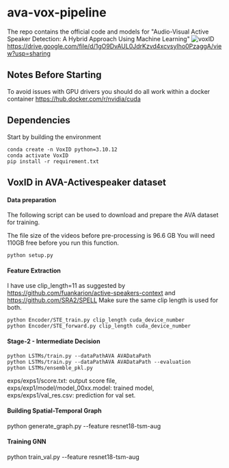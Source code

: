 # ava-vox-pipeline
The repo contains the official code and models for "Audio-Visual Active Speaker Detection: A Hybrid Approach Using Machine Learning"
![voxID](https://github.com/user-attachments/assets/936b6385-cdc8-4118-8cdb-16b358972bf1)
https://drive.google.com/file/d/1gO9DvAUL0JdrKzvd4xcvsyIho0PzaggA/view?usp=sharing
## Notes Before Starting

To avoid issues with GPU drivers you should do all work within a docker container https://hub.docker.com/r/nvidia/cuda

## Dependencies

Start by building the environment

```
conda create -n VoxID python=3.10.12
conda activate VoxID
pip install -r requirement.txt
```
## VoxID in AVA-Activespeaker dataset

#### Data preparation

The following script can be used to download and prepare the AVA dataset for training.

The file size of the videos before pre-processing is 96.6 GB
You will need 110GB free before you run this function.


```
python setup.py
```

#### Feature Extraction

I have use clip_length=11 as suggested by https://github.com/fuankarion/active-speakers-context and https://github.com/SRA2/SPELL
Make sure the same clip length is used for both.
```
python Encoder/STE_train.py clip_length cuda_device_number
python Encoder/STE_forward.py clip_length cuda_device_number
```

#### Stage-2 - Intermediate Decision
```
python LSTMs/train.py --dataPathAVA AVADataPath
python LSTMs/train.py --dataPathAVA AVADataPath --evaluation
python LSTMs/ensemble_pkl.py
```
exps/exps1/score.txt: output score file, exps/exp1/model/model_00xx.model: trained model, exps/exps1/val_res.csv: prediction for val set.

#### Building Spatial-Temporal Graph
python generate_graph.py --feature resnet18-tsm-aug


#### Training GNN
python train_val.py --feature resnet18-tsm-aug
